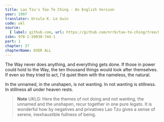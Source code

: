 ```yaml
---
title: Lao Tzu's Tao Te Ching - An English Version
year: 1997
translator: Ursula K. Le Guin
code: ukl
source:
  { label: github.com, url: https://github.com/nrrb/tao-te-ching/tree/master }
isbn: 978-1-59030-744-1
part: 1
chapter: 37
chapterName: OVER ALL
---
```


The Way never does anything,
and everything gets done.
If those in power could hold to the Way,
the ten thousand things
would look after themselves.
If even so they tried to act,
I'd quiet them with the nameless,
the natural.

In the unnamed, in the unshapen,
is not wanting.
In not wanting is stillness.
In stillness all under heaven rests.

> **Note** UKLG: Here the themes of not doing and not wanting, the unnamed and the unshapen, recur together in one pure legato. It is wonderful how by negatives and privatives Lao Tzu gives a sense of serene, inexhaustible fullness of being.
